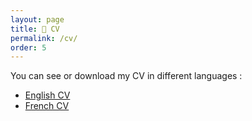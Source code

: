 ```yaml
---
layout: page
title: 📃 CV
permalink: /cv/
order: 5
---
```


You can see or download my CV in different languages :

- [English CV](https://drive.google.com/file/d/1ZZlY-tOPoA-243xK4Ab_UHuDG5TRcSB3/view?usp=sharing)
- [French CV](https://drive.google.com/file/d/13fyRS7GMdhcihmPdP8SjLG-Ub25fjtJI/view?usp=sharing)
